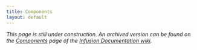 ```yaml
---
title: Components
layout: default
---
```


_This page is still under construction. An archived version can be found on the [Components](http://wiki.fluidproject.org/display/docs/Components) page of the [Infusion Documentation wiki](http://wiki.fluidproject.org/display/docs/Infusion+Documentation)._
